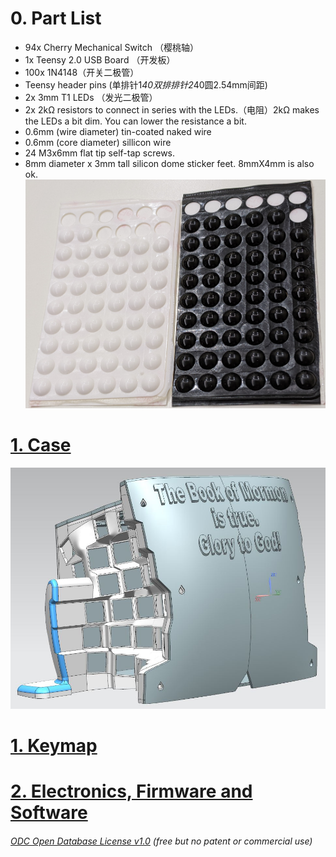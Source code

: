 # 0. Part List  
* 94x Cherry Mechanical Switch （樱桃轴）
* 1x Teensy 2.0 USB Board （开发板）
* 100x 1N4148（开关二极管）
* Teensy header pins (单排针1*40双排排针2*40圆2.54mm间距)  
* 2x 3mm T1 LEDs （发光二极管）  
* 2x 2kΩ resistors to connect in series with the LEDs.（电阻）2kΩ makes the LEDs a bit dim. You can lower the resistance a bit.   
* 0.6mm (wire diameter) tin-coated naked wire
* 0.6mm (core diameter) sillicon wire
* 24 M3x6mm flat tip self-tap screws.
* 8mm diameter x 3mm tall silicon dome sticker feet. 8mmX4mm is also ok.
![](SilliconRubberFeet.jpg)

# [1. Case](Case) 
![](Case0.JPG)

# [1. Keymap](Keymap) 

# [2. Electronics, Firmware and Software](ElectronicsFirmwareAndSoftware)


###### [ODC Open Database License v1.0](https://choosealicense.com/appendix/)  (free but no patent or commercial use)
